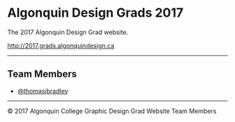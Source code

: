 # Algonquin Design Grads 2017

The 2017 Algonquin Design Grad website.

<http://2017.grads.algonquindesign.ca>

---

## Team Members

- [@thomasjbradley](https://github.com/thomasjbradley)

---

© 2017 Algonquin College Graphic Design Grad Website Team Members
